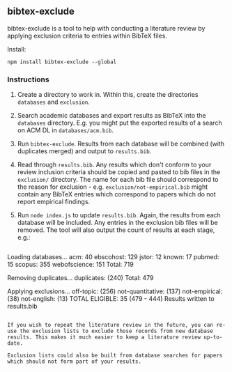 ## bibtex-exclude

bibtex-exclude is a tool to help with conducting a literature review by applying exclusion criteria to entries within BibTeX files.

Install:
```
npm install bibtex-exclude --global
```

### Instructions

1. Create a directory to work in. Within this, create the directories `databases` and `exclusion`.

2. Search academic databases and export results as BibTeX into the `databases` directory. E.g. you might put the exported results of a search on ACM DL in `databases/acm.bib`.

3. Run `bibtex-exclude`. Results from each database will be combined (with duplicates merged) and output to `results.bib`.

4. Read through `results.bib`. Any results which don't conform to your review inclusion criteria should be copied and pasted to bib files in the `exclusion/` directory. The name for each bib file should correspond to the reason for exclusion - e.g. `exclusion/not-empirical.bib` might contain any BibTeX entries which correspond to papers which do not report empirical findings.

5. Run `node index.js` to update `results.bib`. Again, the results from each database will be included. Any entries in the exclusion bib files will be removed. The tool will also output the count of results at each stage, e.g.:
   ``` 
Loading databases...
                           acm: 40
                     ebscohost: 129
                         jstor: 12
                         known: 17
                        pubmed: 15
                        scopus: 355
                  webofscience: 151
                         Total: 719

Removing duplicates...
                    duplicates: (240)
                         Total: 479

Applying exclusions...
                     off-topic: (256)
              not-quantitative: (137)
                 not-empirical: (38)
                   not-english: (13)
                TOTAL ELIGIBLE: 35 (479 - 444)
Results written to results.bib
```

If you wish to repeat the literature review in the future, you can re-use the exclusion lists to exclude those records from new database results. This makes it much easier to keep a literature review up-to-date.

Exclusion lists could also be built from database searches for papers which should not form part of your results.